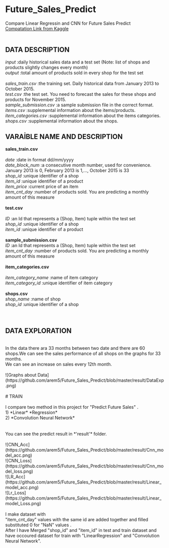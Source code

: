 # Future_Sales_Predict
Compare Linear Regressin and CNN for Future Sales Predict <br/>
[Compatation Link from Kaggle](https://www.kaggle.com/c/competitive-data-science-predict-future-sales/data) <br/>
<br/>
## DATA DESCRIPTION 

*input*        :daily historical sales data and a test set (Note: list of shops and products slightly changes every month)  <br/>
*output*       :total amount of products sold in every shop for the test set  <br/>
  <br/>
*sales_train.csv*         :the training set. Daily historical data from January 2013 to October 2015.  <br/>
*test.csv*                 :the test set. You need to forecast the sales for these shops and products for November 2015.  <br/>
*sample_submission.csv*    :a sample submission file in the correct format.  <br/>
*items.csv*                :supplemental information about the items/products. <br/>
*item_categories.csv*      :supplemental information about the items categories. <br/>
*shops.csv*                :supplemental information about the shops.  <br/>


## VARAİBLE NAME AND DESCRIPTION

**sales_train.csv** <br/>
<br/>
*date*			              :date in format dd/mm/yyyy <br/>
*date_block_num*		      :a consecutive month number, used for convenience. January 2013 is 0, February 2013 is 1,..., October 2015 is 33 <br/>
*shop_id*			            :unique identifier of a shop  <br/>
*item_id*			            :unique identifier of a product  <br/>
*item_price*		          :current price of an item  <br/>
*item_cnt_day*		        :number of products sold. You are predicting a monthly amount of this measure  <br/>
<br/>
**test.csv** <br/>
<br/>
*ID*			                :an Id that represents a (Shop, Item) tuple within the test set <br/>
*shop_id*			            :unique identifier of a shop <br/>
*item_id*			            :unique identifier of a product <br/>
<br/>
**sample_submission.csv**
<br/>
*ID*			               :an Id that represents a (Shop, Item) tuple within the test set <br/>
*item_cnt_day*	       :number of products sold. You are predicting a monthly amount of this measure <br/>
<br/>
**item_categories.csv**<br/>
<br/>
*item_category_name*	  :name of item category <br/>
*item_category_id*	    :unique identifier of item category <br/>
<br/>
**shops.csv**
<br/>
*shop_name*		          :name of shop <br/>
*shop_id*			          :unique identifier of a shop <br/>
<br/>
<br/>
## DATA EXPLORATION<br/>
<br/>
In the data there ara 33 months between two date and there are 60 shops.We can see the sales performance of all shops on the graphs for 33 months. <br/>
We can see an increase on sales every 12th month. <br/>
<br/>
![Graphs about Data](https://github.com/arem5/Future_Sales_Predict/blob/master/result/DataExp.png) 
<br/>
<br/>
# TRAIN <br/> 
 <br/>
I compare two method in this project for "Predict Future Sales" . <br/>
1) *Linear* *Regression*  <br/>
2) *Convolution Neural Network* <br/>
<br/>
<br/>
You can see the predict result in *'result'* folder.  <br/>
<br/>
![CNN_Acc](https://github.com/arem5/Future_Sales_Predict/blob/master/result/Cnn_model_acc.png)  <br/>
![CNN_Loss](https://github.com/arem5/Future_Sales_Predict/blob/master/result/Cnn_model_loss.png) <br/>
![LR_Acc](https://github.com/arem5/Future_Sales_Predict/blob/master/result/Linear_model_acc.png) <br/>
![Lr_Loss](https://github.com/arem5/Future_Sales_Predict/blob/master/result/Linear_model_Loss.png) <br/>
<br/>
I make dataset with <br/>
"item_cnt_day" values with the same id are added together and filled substituted 0 for "NaN" values . <br/>
After I have Merged "shop_id" and "item_id" in test and train dataset and have occoured dataset for  
train with "LinearRegression" and "Convolution Neural Network". 


